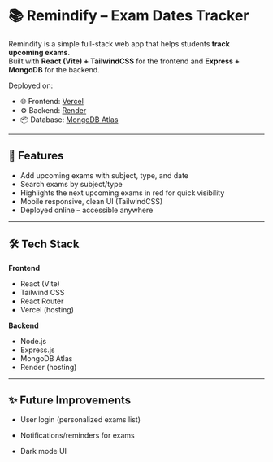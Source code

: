 # 📚 Remindify – Exam Dates Tracker

Remindify is a simple full-stack web app that helps students **track upcoming exams**.  
Built with **React (Vite) + TailwindCSS** for the frontend and **Express + MongoDB** for the backend.  

Deployed on:
- 🌐 Frontend: [Vercel](https://vercel.com)
- ⚙️ Backend: [Render](https://render.com)
- 📦 Database: [MongoDB Atlas](https://www.mongodb.com/atlas)

---

## 🚀 Features
- Add upcoming exams with subject, type, and date  
- Search exams by subject/type  
- Highlights the next upcoming exams in red for quick visibility  
- Mobile responsive, clean UI (TailwindCSS)  
- Deployed online – accessible anywhere  

---

## 🛠️ Tech Stack
**Frontend**
- React (Vite)
- Tailwind CSS
- React Router
- Vercel (hosting)

**Backend**
- Node.js
- Express.js
- MongoDB Atlas
- Render (hosting)

---

## ✨ Future Improvements

- User login (personalized exams list)

- Notifications/reminders for exams

- Dark mode UI
